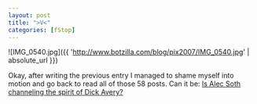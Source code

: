 ```yaml
---
layout: post
title: ">V<"
categories: [fStop]
---
```



![IMG_0540.jpg]({{ 'http://www.botzilla.com/blog/pix2007/IMG_0540.jpg' | absolute_url }})


Okay, after writing the previous entry I managed to shame myself into motion and go back to read all of those 58 posts. Can it be: <a href="http://alecsoth.com/blog/2007/01/28/la-belle-vie/">Is Alec Soth channeling the spirit of Dick Avery?</a>
